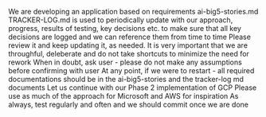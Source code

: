 We are developing an application based on requirements ai-big5-stories.md
TRACKER-LOG.md is used to periodically update with our approach, progress, results of testing, key decisions etc. to make sure that all key decisions are logged and we can reference them from time to time
Please review it and keep updating it, as needed.
It is very important that we are throughful, deleberate and do not take shortcuts to minimize the need for rework
When in doubt, ask user - please do not make any assumptions before confirming with user
At any point, if we were to restart - all required documentations should be in the ai-big5-stories and the tracker-log md documents
Let us continue with our Phase 2 implementation of GCP
Please use as much of the approach for Microsoft and AWS for inspiration
As always, test regularly and often and we should commit once we are done
